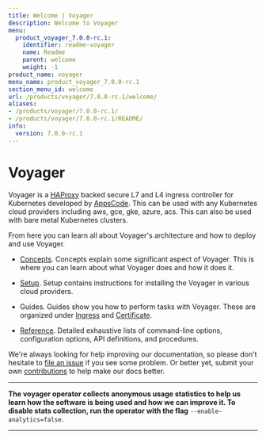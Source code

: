```yaml
---
title: Welcome | Voyager
description: Welcome to Voyager
menu:
  product_voyager_7.0.0-rc.1:
    identifier: readme-voyager
    name: Readme
    parent: welcome
    weight: -1
product_name: voyager
menu_name: product_voyager_7.0.0-rc.1
section_menu_id: welcome
url: /products/voyager/7.0.0-rc.1/welcome/
aliases:
- /products/voyager/7.0.0-rc.1/
- /products/voyager/7.0.0-rc.1/README/
info:
  version: 7.0.0-rc.1
---
```


# Voyager

Voyager is a [HAProxy](http://www.haproxy.org/) backed secure L7 and L4 ingress controller for Kubernetes developed by [AppsCode](https://appscode.com). This can be used with any Kubernetes cloud providers including aws, gce, gke, azure, acs. This can also be used with bare metal Kubernetes clusters.

From here you can learn all about Voyager's architecture and how to deploy and use Voyager.

- [Concepts](/products/voyager/7.0.0-rc.1/concepts/). Concepts explain some significant aspect of Voyager. This
is where you can learn about what Voyager does and how it does it.

- [Setup](/products/voyager/7.0.0-rc.1/setup/). Setup contains instructions for installing
  the Voyager in various cloud providers.

- Guides. Guides show you how to perform tasks with Voyager. These are organized under [Ingress](/products/voyager/7.0.0-rc.1/guides/ingress) and [Certificate](/products/voyager/7.0.0-rc.1/guides/certificate).

- [Reference](/products/voyager/7.0.0-rc.1/reference/). Detailed exhaustive lists of
command-line options, configuration options, API definitions, and procedures.

We're always looking for help improving our documentation, so please don't hesitate to
[file an issue](https://github.com/appscode/voyager/issues/new) if you see some problem.
Or better yet, submit your own [contributions](/products/voyager/7.0.0-rc.1/CONTRIBUTING) to help
make our docs better.

---

**The voyager operator collects anonymous usage statistics to help us learn how the software is being used and how we can improve it.
To disable stats collection, run the operator with the flag** `--enable-analytics=false`.

---
